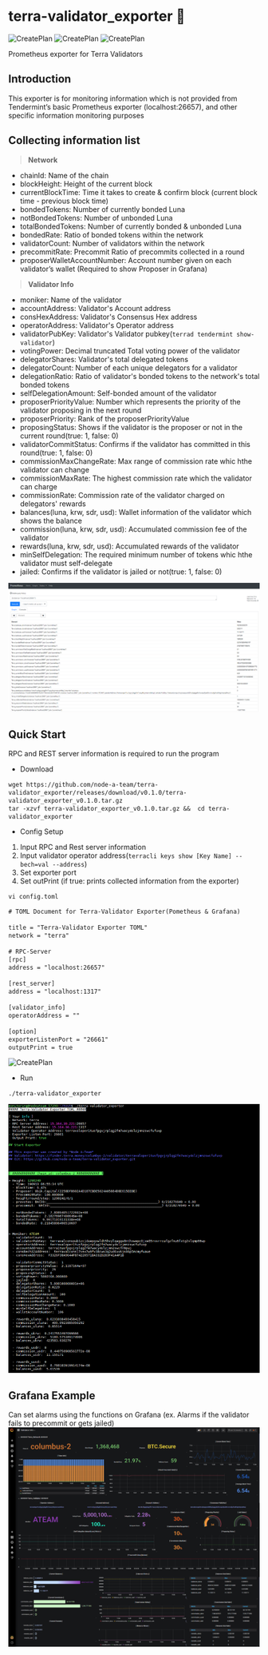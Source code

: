 # terra-validator_exporter :satellite:
![CreatePlan](https://img.shields.io/badge/relase-v0.1.0-red)
![CreatePlan](https://img.shields.io/badge/go-1.12.4%2B-blue)
![CreatePlan](https://img.shields.io/badge/license-Apache--2.0-green)

Prometheus exporter for Terra Validators


## Introduction
This exporter is for monitoring information which is not provided from Tendermint’s basic Prometheus exporter (localhost:26657), and other specific information monitoring purposes


## Collecting information list
> **Network**
- chainId: Name of the chain
- blockHeight: Height of the current block
- currentBlockTime: Time it takes to create & confirm block (current block time - previous block time)
- bondedTokens: Number of currently bonded Luna
- notBondedTokens: Number of unbonded Luna
- totalBondedTokens: Number of currently bonded & unbonded Luna
- bondedRate: Ratio of bonded tokens within the network
- validatorCount: Number of validators within the network
- precommitRate: Precommit Ratio of precommits collected in a round
- proposerWalletAccountNumber: Account number given on each validator’s wallet (Required to show Proposer in Grafana) 

> **Validator Info**
- moniker: Name of the validator
- accountAddress: Validator's Account address
- consHexAddress: Validator's Consensus Hex address
- operatorAddress: Validator's Operator address
- validatorPubKey: Validator's Validator pubkey(```terrad tendermint show-validator```)
- votingPower: Decimal truncated Total voting power of the validator
- delegatorShares: Validator's total delegated tokens
- delegatorCount: Number of each unique delegators for a validator
- delegationRatio: Ratio of validator's bonded tokens to the network's total bonded tokens
- selfDelegationAmount: Self-bonded amount of the validator
- proposerPriorityValue: Number which represents the priority of the validator proposing in the next round
- proposerPriority: Rank of the proposerPriorityValue
- proposingStatus: Shows if the validator is the proposer or not in the current round(true: 1, false: 0)
- validatorCommitStatus: Confirms if the validator has committed in this round(true: 1, false: 0)
- commissionMaxChangeRate: Max range of commission rate whic hthe validator can change
- commissionMaxRate: The highest commission rate which the validator can charge
- commissionRate: Commission rate of the validator charged on delegators' rewards
- balances(luna, krw, sdr, usd): Wallet information of the validator which shows the balance
- commission(luna, krw, sdr, usd): Accumulated commission fee of the validator
- rewards(luna, krw, sdr, usd): Accumulated rewards of the validator
- minSelfDelegation: The required minimum number of tokens whic hthe validator must self-delegate
- jailed: Confirms if the validator is jailed or not(true: 1, false: 0)

![CreatePlan](./example/monitoring_example(prometheus).png)


## Quick Start
RPC and REST server information is required to run the program
- Download
```
wget https://github.com/node-a-team/terra-validator_exporter/releases/download/v0.1.0/terra-validator_exporter_v0.1.0.tar.gz
tar -xzvf terra-validator_exporter_v0.1.0.tar.gz &&  cd terra-validator_exporter
```

 - Config Setup
 1) Input RPC and Rest server information
 2) Input validator operator address(```terracli keys show [Key Name] --bech=val --address```)
 3) Set exporter port
 4) Set outPrint (if true: prints collected information from the exporter)
```
vi config.toml
```
```
# TOML Document for Terra-Validator Exporter(Pometheus & Grafana)

title = "Terra-Validator Exporter TOML"
network = "terra"

# RPC-Server
[rpc]
address = "localhost:26657"

[rest_server]
address = "localhost:1317"

[validator_info]
operatorAddress = ""

[option]
exporterListenPort = "26661"
outputPrint = true
```

![CreatePlan](./example/config.png)

 - Run
```
./terra-validator_exporter
```

![CreatePlan](./example/config_outputPrint(true).png)


## Grafana Example
Can set alarms using the functions on Grafana (ex. Alarms if the validator fails to precommit or gets jailed)
![CreatePlan](./example/monitoring_example(grafana).png)

